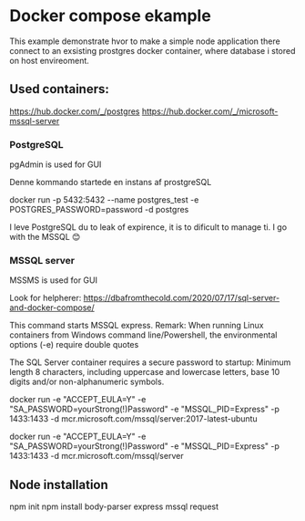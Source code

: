 # Docker compose ekample

This example demonstrate hvor to make a simple node application there connect to an exsisting prostgres docker container, where database i stored on host envireoment.


## Used containers:

https://hub.docker.com/_/postgres
https://hub.docker.com/_/microsoft-mssql-server



### PostgreSQL

pgAdmin is used for GUI

Denne kommando startede en instans af prostgreSQL

docker run -p 5432:5432 --name postgres_test -e POSTGRES_PASSWORD=password -d postgres

I leve PostgreSQL du to leak of expirence, it is to dificult to manage ti. I go with the MSSQL 😊

### MSSQL server
MSSMS is used for GUI

Look for helpherer: https://dbafromthecold.com/2020/07/17/sql-server-and-docker-compose/

This command starts MSSQL express. Remark: When running Linux containers from Windows command line/Powershell, the environmental options (-e) require double quotes

The SQL Server container requires a secure password to startup: Minimum length 8 characters, including uppercase and lowercase letters, base 10 digits and/or non-alphanumeric symbols.

docker run -e "ACCEPT_EULA=Y" -e "SA_PASSWORD=yourStrong(!)Password" -e "MSSQL_PID=Express" -p 1433:1433 -d mcr.microsoft.com/mssql/server:2017-latest-ubuntu 

docker run -e "ACCEPT_EULA=Y" -e "SA_PASSWORD=yourStrong(!)Password" -e "MSSQL_PID=Express" -p 1433:1433 -d mcr.microsoft.com/mssql/server

## Node installation
npm init
npm install body-parser express mssql request

